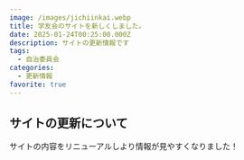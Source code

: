 ```yaml
---
image: /images/jichiinkai.webp
title: 学友会のサイトを新しくしました。
date: 2025-01-24T00:25:00.000Z
description: サイトの更新情報です
tags:
  - 自治委員会
categories:
  - 更新情報
favorite: true
---
```

## サイトの更新について
サイトの内容をリニューアルしより情報が見やすくなりました！
